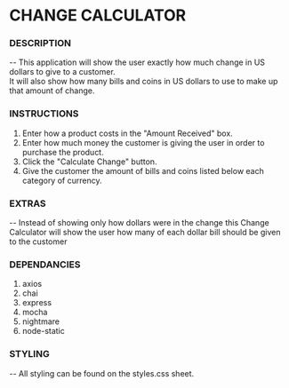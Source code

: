 # CHANGE CALCULATOR

### **DESCRIPTION**

-- This application will show the user exactly how much change in US dollars to give to a customer.  
  It will also show how many bills and coins in US dollars to use to make up that amount of change.

### **INSTRUCTIONS**

1. Enter how a product costs in the "Amount Received" box.
2. Enter how much money the customer is giving the user 
   in order to purchase the product.
3. Click the "Calculate Change" button.
4. Give the customer the amount of bills and coins listed 
   below each category of currency.

### **EXTRAS**
-- Instead of showing only how dollars were in the change this 
Change Calculator will show the user how many of each 
dollar bill should be given to the customer

### **DEPENDANCIES**

1. axios
2. chai
3. express
4. mocha
5. nightmare
6. node-static

### **STYLING**

-- All styling can be found on the styles.css sheet.
